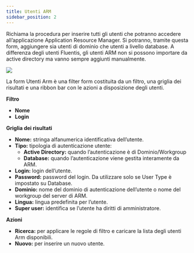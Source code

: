 ```yaml
---
title: Utenti ARM
sidebar_position: 2
---
```


Richiama la procedura per inserire tutti gli utenti che potranno accedere all’applicazione Application Resource Manager. Si potranno, tramite questa form, aggiungere sia utenti di dominio che utenti a livello database. A differenza degli utenti Fluentis, gli utenti ARM non si possono importare da active directory ma vanno sempre aggiunti manualmente.

![](/img/home/connections/arm-users1.png)

La form Utenti Arm è una filter form costituita da un filtro, una griglia dei risultati e una ribbon bar con le azioni a disposizione degli utenti.

**Filtro**
* **Nome**
* **Login**

**Griglia dei risultati**
* **Nome:** stringa alfanumerica identificativa dell’utente.
* **Tipo:** tipologia di autenticazione utente:
    - **Active Directory:** quando l’autenticazione è di Dominio/Workgroup
    - **Database:** quando l’autenticazione viene gestita interamente da ARM.
* **Login:** login dell’utente.
* **Password:** password del login. Da utilizzare solo se User Type è impostato su Database.
* **Dominio:** nome del dominio di autenticazione dell’utente o nome del workgroup del server di ARM.
* **Lingua:** lingua predefinita per l’utente.
* **Super user:** identifica se l’utente ha diritti di amministratore.

**Azioni**
* **Ricerca:** per applicare le regole di filtro e caricare la lista degli utenti Arm disponibili.
* **Nuovo:** per inserire un nuovo utente.